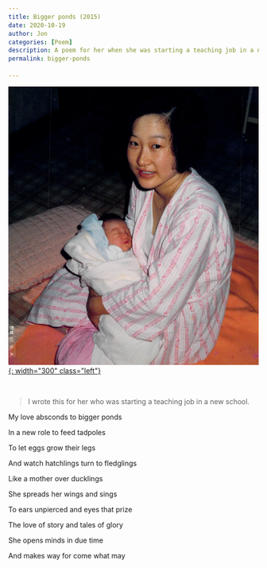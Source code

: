 ```yaml
---
title: Bigger ponds (2015)
date: 2020-10-19 
author: Jon
categories: [Poem]
description: A poem for her when she was starting a teaching job in a new school.
permalink: bigger-ponds

---
```


[![엄마)](/assets/img/omma.jpg){: width="300" class="left"}](https://www.instagram.com/p/CbgzYvCvN-K/)

<br clear="left"/>

> I wrote this for her who was starting a teaching job in a new school. 

My love absconds to bigger ponds

In a new role to feed tadpoles

To let eggs grow their legs

And watch hatchlings turn to fledglings

Like a mother over ducklings

She spreads her wings and sings

To ears unpierced and eyes that prize

The love of story and tales of glory  

She opens minds in due time  

And makes way for come what may  


